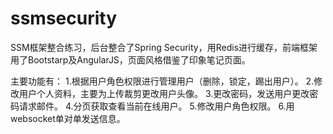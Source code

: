 # ssmsecurity
SSM框架整合练习，后台整合了Spring Security，用Redis进行缓存，前端框架用了Bootstarp及AngularJS，页面风格借鉴了印象笔记页面。

主要功能有： 1.根据用户角色权限进行管理用户（删除，锁定，踢出用户）。 2.修改用户个人资料，主要为上传裁剪更改用户头像。 3.更改密码，发送用户更改密码请求邮件。 4.分页获取查看当前在线用户。 5.修改用户角色权限。 6.用websocket单对单发送信息。
